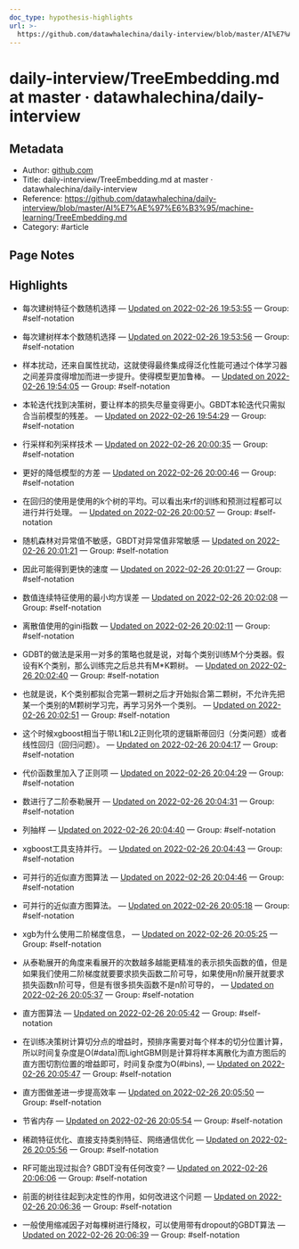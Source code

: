 ```yaml
---
doc_type: hypothesis-highlights
url: >-
  https://github.com/datawhalechina/daily-interview/blob/master/AI%E7%AE%97%E6%B3%95/machine-learning/TreeEmbedding.md
---
```


# daily-interview/TreeEmbedding.md at master · datawhalechina/daily-interview

## Metadata
- Author: [github.com]()
- Title: daily-interview/TreeEmbedding.md at master · datawhalechina/daily-interview
- Reference: https://github.com/datawhalechina/daily-interview/blob/master/AI%E7%AE%97%E6%B3%95/machine-learning/TreeEmbedding.md
- Category: #article

## Page Notes
## Highlights
- 每次建树特征个数随机选择 — [Updated on 2022-02-26 19:53:55](https://hyp.is/xi-RYpb6Eey3LifBWmjVNQ/github.com/datawhalechina/daily-interview/blob/master/AI%E7%AE%97%E6%B3%95/machine-learning/TreeEmbedding.md) — Group: #self-notation

- 每次建树样本个数随机选择 — [Updated on 2022-02-26 19:53:56](https://hyp.is/xyojIJb6Eeypg8cjirnc7g/github.com/datawhalechina/daily-interview/blob/master/AI%E7%AE%97%E6%B3%95/machine-learning/TreeEmbedding.md) — Group: #self-notation

- 样本扰动，还来自属性扰动，这就使得最终集成得泛化性能可通过个体学习器之间差异度得增加而进一步提升。使得模型更加鲁棒。 — [Updated on 2022-02-26 19:54:05](https://hyp.is/zFXU1Jb6Eey1YDfCfWNQXA/github.com/datawhalechina/daily-interview/blob/master/AI%E7%AE%97%E6%B3%95/machine-learning/TreeEmbedding.md) — Group: #self-notation

- 本轮迭代找到决策树，要让样本的损失尽量变得更小。GBDT本轮迭代只需拟合当前模型的残差。 — [Updated on 2022-02-26 19:54:29](https://hyp.is/2n7EJpb6EeysGPd0FWjBxw/github.com/datawhalechina/daily-interview/blob/master/AI%E7%AE%97%E6%B3%95/machine-learning/TreeEmbedding.md) — Group: #self-notation

- 行采样和列采样技术 — [Updated on 2022-02-26 20:00:35](https://hyp.is/tLnqspb7EeyYp7u_HRjwMQ/github.com/datawhalechina/daily-interview/blob/master/AI%E7%AE%97%E6%B3%95/machine-learning/TreeEmbedding.md) — Group: #self-notation

- 更好的降低模型的方差 — [Updated on 2022-02-26 20:00:46](https://hyp.is/u2ElGpb7Eey2CoMXHvwgYg/github.com/datawhalechina/daily-interview/blob/master/AI%E7%AE%97%E6%B3%95/machine-learning/TreeEmbedding.md) — Group: #self-notation

- 在回归的使用是使用的k个树的平均。可以看出来rf的训练和预测过程都可以进行并行处理。 — [Updated on 2022-02-26 20:00:57](https://hyp.is/wfq2epb7EeywXwfyP2TiAA/github.com/datawhalechina/daily-interview/blob/master/AI%E7%AE%97%E6%B3%95/machine-learning/TreeEmbedding.md) — Group: #self-notation

- 随机森林对异常值不敏感，GBDT对异常值非常敏感 — [Updated on 2022-02-26 20:01:21](https://hyp.is/0BuPrpb7EeypiDdzXKF99A/github.com/datawhalechina/daily-interview/blob/master/AI%E7%AE%97%E6%B3%95/machine-learning/TreeEmbedding.md) — Group: #self-notation

- 因此可能得到更快的速度 — [Updated on 2022-02-26 20:01:27](https://hyp.is/0878HJb7EeythEuWqPEJWA/github.com/datawhalechina/daily-interview/blob/master/AI%E7%AE%97%E6%B3%95/machine-learning/TreeEmbedding.md) — Group: #self-notation

- 数值连续特征使用的最小均方误差 — [Updated on 2022-02-26 20:02:08](https://hyp.is/7Ak6cpb7EeymJHMH7izRLg/github.com/datawhalechina/daily-interview/blob/master/AI%E7%AE%97%E6%B3%95/machine-learning/TreeEmbedding.md) — Group: #self-notation

- 离散值使用的gini指数 — [Updated on 2022-02-26 20:02:11](https://hyp.is/7haekJb7Eey1rPP5CJzyjA/github.com/datawhalechina/daily-interview/blob/master/AI%E7%AE%97%E6%B3%95/machine-learning/TreeEmbedding.md) — Group: #self-notation

- GDBT的做法是采用一对多的策略也就是说，对每个类别训练M个分类器。假设有K个类别，那么训练完之后总共有M*K颗树。 — [Updated on 2022-02-26 20:02:40](https://hyp.is/_3y4Ipb7EeyUAaOA_WjHZQ/github.com/datawhalechina/daily-interview/blob/master/AI%E7%AE%97%E6%B3%95/machine-learning/TreeEmbedding.md) — Group: #self-notation

- 也就是说，K个类别都拟合完第一颗树之后才开始拟合第二颗树，不允许先把某一个类别的M颗树学习完，再学习另外一个类别。 — [Updated on 2022-02-26 20:02:51](https://hyp.is/BfYUeJb8EeyxFFPz6fE3Rg/github.com/datawhalechina/daily-interview/blob/master/AI%E7%AE%97%E6%B3%95/machine-learning/TreeEmbedding.md) — Group: #self-notation

- 这个时候xgboost相当于带L1和L2正则化项的逻辑斯蒂回归（分类问题）或者线性回归（回归问题）。 — [Updated on 2022-02-26 20:04:17](https://hyp.is/OUmJrpb8EeyFbOc60xHihA/github.com/datawhalechina/daily-interview/blob/master/AI%E7%AE%97%E6%B3%95/machine-learning/TreeEmbedding.md) — Group: #self-notation

- 代价函数里加入了正则项 — [Updated on 2022-02-26 20:04:29](https://hyp.is/QAIQzJb8Eey74jOmNlppOQ/github.com/datawhalechina/daily-interview/blob/master/AI%E7%AE%97%E6%B3%95/machine-learning/TreeEmbedding.md) — Group: #self-notation

- 数进行了二阶泰勒展开 — [Updated on 2022-02-26 20:04:31](https://hyp.is/QU8qgpb8Eey2C19NEL5j3w/github.com/datawhalechina/daily-interview/blob/master/AI%E7%AE%97%E6%B3%95/machine-learning/TreeEmbedding.md) — Group: #self-notation

- 列抽样 — [Updated on 2022-02-26 20:04:40](https://hyp.is/RsVyMpb8Eey2DONcFu4YUA/github.com/datawhalechina/daily-interview/blob/master/AI%E7%AE%97%E6%B3%95/machine-learning/TreeEmbedding.md) — Group: #self-notation

- xgboost工具支持并行。 — [Updated on 2022-02-26 20:04:43](https://hyp.is/SFfQBJb8EeylxDuQyjCV4g/github.com/datawhalechina/daily-interview/blob/master/AI%E7%AE%97%E6%B3%95/machine-learning/TreeEmbedding.md) — Group: #self-notation

- 可并行的近似直方图算法 — [Updated on 2022-02-26 20:04:46](https://hyp.is/SqCEAJb8Eey-9QONzgb-mQ/github.com/datawhalechina/daily-interview/blob/master/AI%E7%AE%97%E6%B3%95/machine-learning/TreeEmbedding.md) — Group: #self-notation

- 可并行的近似直方图算法。 — [Updated on 2022-02-26 20:05:18](https://hyp.is/XVYaOJb8Eeyx53d1KOZsyQ/github.com/datawhalechina/daily-interview/blob/master/AI%E7%AE%97%E6%B3%95/machine-learning/TreeEmbedding.md) — Group: #self-notation

- xgb为什么使用二阶梯度信息， — [Updated on 2022-02-26 20:05:25](https://hyp.is/Ya68SJb8EeylxVPIxMzqhQ/github.com/datawhalechina/daily-interview/blob/master/AI%E7%AE%97%E6%B3%95/machine-learning/TreeEmbedding.md) — Group: #self-notation

- 从泰勒展开的角度来看展开的次数越多越能更精准的表示损失函数的值，但是如果我们使用二阶梯度就要要求损失函数二阶可导，如果使用n阶展开就要求损失函数n阶可导，但是有很多损失函数不是n阶可导的， — [Updated on 2022-02-26 20:05:37](https://hyp.is/aK0xyJb8Eey2DW9BxouItw/github.com/datawhalechina/daily-interview/blob/master/AI%E7%AE%97%E6%B3%95/machine-learning/TreeEmbedding.md) — Group: #self-notation

- 直方图算法 — [Updated on 2022-02-26 20:05:42](https://hyp.is/a31Q_pb8EeypqcuO_jjXuw/github.com/datawhalechina/daily-interview/blob/master/AI%E7%AE%97%E6%B3%95/machine-learning/TreeEmbedding.md) — Group: #self-notation

- 在训练决策树计算切分点的增益时，预排序需要对每个样本的切分位置计算，所以时间复杂度是O(#data)而LightGBM则是计算将样本离散化为直方图后的直方图切割位置的增益即可，时间复杂度为O(#bins), — [Updated on 2022-02-26 20:05:47](https://hyp.is/buqkWJb8Eey-80tRgsNA4g/github.com/datawhalechina/daily-interview/blob/master/AI%E7%AE%97%E6%B3%95/machine-learning/TreeEmbedding.md) — Group: #self-notation

- 直方图做差进一步提高效率 — [Updated on 2022-02-26 20:05:50](https://hyp.is/cFKEjJb8Eey1aqsjKOy1MA/github.com/datawhalechina/daily-interview/blob/master/AI%E7%AE%97%E6%B3%95/machine-learning/TreeEmbedding.md) — Group: #self-notation

- 节省内存 — [Updated on 2022-02-26 20:05:54](https://hyp.is/cuKYrpb8Eey-9EdFTEtj-g/github.com/datawhalechina/daily-interview/blob/master/AI%E7%AE%97%E6%B3%95/machine-learning/TreeEmbedding.md) — Group: #self-notation

- 稀疏特征优化、直接支持类别特征、网络通信优化 — [Updated on 2022-02-26 20:05:56](https://hyp.is/dEAgGJb8EeymSmv8tcwFTw/github.com/datawhalechina/daily-interview/blob/master/AI%E7%AE%97%E6%B3%95/machine-learning/TreeEmbedding.md) — Group: #self-notation

- RF可能出现过拟合? GBDT没有任何改变? — [Updated on 2022-02-26 20:06:06](https://hyp.is/eg-0Dpb8Eey9oDsVECN5Ig/github.com/datawhalechina/daily-interview/blob/master/AI%E7%AE%97%E6%B3%95/machine-learning/TreeEmbedding.md) — Group: #self-notation

- 前面的树往往起到决定性的作用，如何改进这个问题 — [Updated on 2022-02-26 20:06:36](https://hyp.is/jDQpCJb8Eeyx-4tekHD9NQ/github.com/datawhalechina/daily-interview/blob/master/AI%E7%AE%97%E6%B3%95/machine-learning/TreeEmbedding.md) — Group: #self-notation

- 一般使用缩减因子对每棵树进行降权，可以使用带有dropout的GBDT算法 — [Updated on 2022-02-26 20:06:39](https://hyp.is/jbHyVpb8Eeyj4LNWueFPTQ/github.com/datawhalechina/daily-interview/blob/master/AI%E7%AE%97%E6%B3%95/machine-learning/TreeEmbedding.md) — Group: #self-notation





